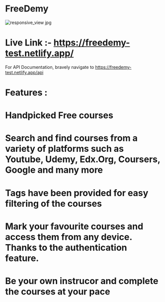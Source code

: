 # FreeDemy

![responsive_view jpg](https://user-images.githubusercontent.com/83178809/154023422-2fc5906a-7682-46ca-91de-c1600e519dc1.png)


# Live Link :- https://freedemy-test.netlify.app/

For API Documentation, bravely navigate to https://freedemy-test.netlify.app/api

# Features :
  # Handpicked Free courses 
  # Search and find courses from a variety of platforms such as Youtube, Udemy, Edx.Org, Coursers, Google and many more
  # Tags have been provided for easy filtering of the courses
  # Mark your favourite courses and access them from any device. Thanks to the authentication feature.
  # Be your own instrucor and complete the courses at your pace
